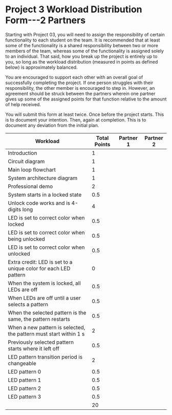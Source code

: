 # Project 3 Workload Distribution Form---2 Partners

Starting with Project 03, you will need to assign the responsibility of certain functionality to each student on the team.  It is recommended that at least some of the functionality is a shared responsibility between two or more members of the team, whereas some of the functionality is assigned solely to an individual.  That said, how you break up the project is entirely up to you, so long as the workload distribution (measured in points as defined below) is approximately balanced.

You are encouraged to support each other with an overall goal of successfully completing the project.  If one person struggles with their responsibility, the other member is encouraged to step in.  However, an agreement should be struck between the partners wherein one partner gives up some of the assigned points for that function relative to the amount of help received.  

You will submit this form at least twice.  Once before the project starts.  This is to document your intention.  Then, again at completion.  This is to document any deviation from the initial plan.  

| Workload                                                          | Total Points  | Partner 1 | Partner 2 |
|-------------------------------------------------------------------|---------------|-----------|-----------|
|Introduction	                                                    | 1             |           |           |
|Circuit diagram	                                                | 1             |           |           |
|Main loop flowchart	                                            | 1             |           |           |
|System architecture diagram	                                    | 1             |           |           |
|Professional demo	                                                | 2             |           |           |
|System starts in a locked state	                                | 0.5           |           |           |
|Unlock code works and is 4-digits long	                            | 4             |           |           |
|LED is set to correct color when locked	                        | 0.5           |           |           |
|LED is set to correct color when being unlocked	                | 0.5           |           |           |
|LED is set to correct color when unlocked	                        | 0.5           |           |           |
|Extra credit: LED is set to a unique color for each LED pattern    | 0             |           |           |
|When the system is locked, all LEDs are off	                    | 0.5           |           |           |
|When LEDs are off until a user selects a pattern	                | 0.5           |           |           |
|When the selected pattern is the same, the pattern restarts	    | 0.5           |           |           |
|When a new pattern is selected, the pattern must start within 1 s  | 2             |           |           |
|Previously selected pattern starts where it left off	            | 0.5           |           |           |
|LED pattern transition period is changeable	                    | 2             |           |           |
|LED pattern 0	                                                    | 0.5           |           |           |
|LED pattern 1	                                                    | 0.5           |           |           |
|LED pattern 2	                                                    | 0.5           |           |           |
|LED pattern 3	                                                    | 0.5           |           |           |
|                                                                   | 20            |           |           |
